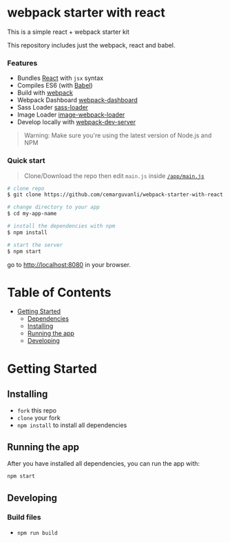 # webpack starter with react

This is a simple react + webpack starter kit

This repository includes just the webpack, react and babel.


### Features

* Bundles [React](https://facebook.github.io/react/) with `jsx` syntax
* Compiles ES6 (with [Babel](https://babeljs.io/))
* Build with [webpack](https://webpack.github.io/)
* Webpack Dashboard [webpack-dashboard](https://github.com/FormidableLabs/webpack-dashboard)
* Sass Loader [sass-loader](https://github.com/jtangelder/sass-loader)
* Image Loader [image-webpack-loader](https://github.com/tcoopman/image-webpack-loader)
* Develop locally with [webpack-dev-server](http://webpack.github.io/docs/webpack-dev-server.html)

>Warning: Make sure you're using the latest version of Node.js and NPM

### Quick start

> Clone/Download the repo then edit `main.js` inside [`/app/main.js`](/app/main.js)

```bash
# clone repo
$ git clone https://github.com/cemarguvanli/webpack-starter-with-react my-app-name

# change directory to your app
$ cd my-app-name

# install the dependencies with npm
$ npm install

# start the server
$ npm start
```

go to [http://localhost:8080](http://localhost:8080) in your browser.

# Table of Contents

* [Getting Started](#getting-started)
    * [Dependencies](#dependencies)
    * [Installing](#installing)
    * [Running the app](#running-the-app)
    * [Developing](#developing)

# Getting Started

## Installing

* `fork` this repo
* `clone` your fork
* `npm install` to install all dependencies

## Running the app

After you have installed all dependencies, you can run the app with:
```bash
npm start
```

## Developing

### Build files

* `npm run build`
